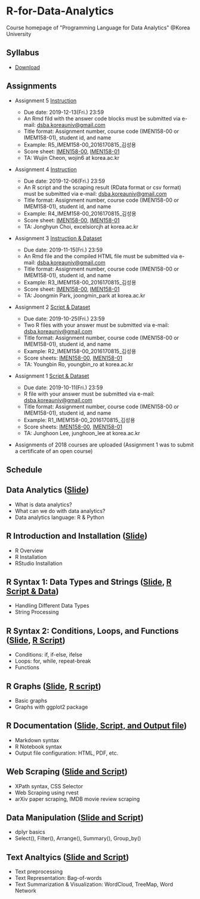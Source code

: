 # R-for-Data-Analytics
Course homepage of "Programming Language for Data Analytics" @Korea University

## Syllabus
* [Download](https://www.dropbox.com/s/n1pzuakkvwzw3bi/2019_2_Programming%20Language%20for%20Data%20Analytics.pdf?dl=0)

## Assignments
* Assignment 5 [Instruction](https://www.dropbox.com/s/xi4f3r718mu200i/Assignment%205.zip?dl=0)
   * Due date: 2019-12-13(Fri.) 23:59
   * An Rmd fild with the answer code blocks must be submitted via e-mail: dsba.koreauniv@gmail.com
   * Title format: Assignment number, course code (IMEN158-00 or IMEM158-01), student id, and name
   * Example: R5_IMEM158-00_2016170815_김성용
   * Score sheet: [IMEN158-00](https://www.dropbox.com/s/v8wp7bzb3fq5ljs/A5_Score_IMEN158-00.xlsx?dl=0), [IMEN158-01](https://www.dropbox.com/s/1sjyu5azje5lazx/A5_Score_IMEN158-01.xlsx?dl=0)
   * TA: Wujin Cheon, wojin6 at korea.ac.kr

* Assignment 4 [Instruction](https://www.dropbox.com/s/5grspdyonimuvim/Assignment%204.pdf?dl=0)
   * Due date: 2019-12-06(Fri.) 23:59
   * An R script and the scraping result (RData format or csv format) must be submitted via e-mail: dsba.koreauniv@gmail.com
   * Title format: Assignment number, course code (IMEN158-00 or IMEM158-01), student id, and name
   * Example: R4_IMEM158-00_2016170815_김성용
   * Score sheet: [IMEN158-00](https://www.dropbox.com/s/xujj1u6xdl4slh3/A4_Score_IMEN158-00.xlsx?dl=0), [IMEN158-01](https://www.dropbox.com/s/c5bisc40kxm1rh0/A4_Score_IMEN158-01.xlsx?dl=0)
   * TA: Jonghyun Choi, excelsiorcjh at korea.ac.kr
   
* Assignment 3 [Instruction & Dataset](https://www.dropbox.com/s/dixh34wx4dxxsox/Assignment%203.zip?dl=0)
   * Due date: 2019-11-15(Fri.) 23:59
   * An Rmd file and the compiled HTML file must be submitted via e-mail: dsba.koreauniv@gmail.com
   * Title format: Assignment number, course code (IMEN158-00 or IMEM158-01), student id, and name
   * Example: R3_IMEM158-00_2016170815_김성용
   * Score sheet: [IMEN158-00](https://www.dropbox.com/s/byptn0mjg4tj74i/A3_Score_IMEN158-00.xlsx?dl=0), [IMEN158-01](https://www.dropbox.com/s/a0dknakega6qtzr/A3_Score_IMEN158-01.xlsx?dl=0)
   * TA: Joongmin Park, joongmin_park at korea.ac.kr
   
* Assignment 2 [Script & Dataset](https://www.dropbox.com/s/et3oreequdda9nd/R%20Assignment%202.zip?dl=0)
   * Due date: 2019-10-25(Fri.) 23:59
   * Two R files with your answer must be submitted via e-mail: dsba.koreauniv@gmail.com
   * Title format: Assignment number, course code (IMEN158-00 or IMEM158-01), student id, and name
   * Example: R2_IMEM158-00_2016170815_김성용
   * Score sheets: [IMEN158-00](https://www.dropbox.com/s/yh5hzs19p03bavg/A2_Score_IMEN158-00.xlsx?dl=0), [IMEN158-01](https://www.dropbox.com/s/yqqqclv5zm0h5w9/A2_Score_IMEN158-01.xlsx?dl=0)
   * TA: Youngbin Ro, youngbin_ro at korea.ac.kr

* Assignment 1 [Script & Dataset](https://www.dropbox.com/s/swvqzwee97agofo/R%20Assignment%201.zip?dl=0)
   * Due date: 2019-10-11(Fri.) 23:59
   * R file with your answer must be submitted via e-mail: dsba.koreauniv@gmail.com
   * Title format: Assignment number, course code (IMEN158-00 or IMEM158-01), student id, and name
   * Example: R1_IMEM158-00_2016170815_김성용
   * Score sheets: [IMEN158-00](https://www.dropbox.com/s/v3b93jtc8jsq6ws/A1_Score_IMEN158-00.xlsx?dl=0), [IMEN158-01](https://www.dropbox.com/s/lvq9liax51ip493/A1_Score_IMEN158-01.xlsx?dl=0)
   * TA: Junghoon Lee, junghoon_lee at korea.ac.kr
* Assignments of 2018 courses are uploaded (Assignment 1 was to submit a certificate of an open course)

## Schedule
## Data Analytics ([Slide](https://github.com/pilsung-kang/R-for-Data-Analytics/blob/master/01%20Data%20Analytics/01_Data%20Analytics.pdf))
* What is data analytics?
* What can we do with data analytics?
* Data analytics language: R & Python
  
## R Introduction and Installation ([Slide](https://github.com/pilsung-kang/R-for-Data-Analytics/blob/master/02%20R%20Introduction%20and%20Installation/02_R%20Introduction%20and%20Installation.pdf))
* R Overview
* R Installation
* RStudio Installation
  
## R Syntax 1: Data Types and Strings ([Slide](https://github.com/pilsung-kang/R-for-Data-Analytics/blob/master/03%20R%20Syntax%201%20(Data%20Type%20and%20Strings)/02_R%20Syntax%201_Data%20Types%20and%20Strings.pdf), [R Script & Data](https://www.dropbox.com/s/a2svg9sh1bvrnio/03%20R%20Syntax%201%20%28Data%20Type%20and%20Strings%29.zip?dl=0))
* Handling Different Data Types
* String Processing

## R Syntax 2: Conditions, Loops, and Functions ([Slide](https://github.com/pilsung-kang/R-for-Data-Analytics/blob/master/04%20R%20Syntax%202%20(Conditions%20Loops%20and%20Functions)/03_R%20Syntax%202_Conditions_Loops_Functions.pdf), [R Script](https://www.dropbox.com/s/pdbh0oml5h50836/04_R%20Syntax%202.R?dl=0))
* Conditions: if, if-else, ifelse
* Loops: for, while, repeat-break
* Functions

## R Graphs ([Slide](https://www.dropbox.com/s/c4kjs25t6h4kq92/05_R%20Graphs.pdf?dl=0), [R script](https://www.dropbox.com/s/t8k7hl2agqap2en/05_1_R_Graphs.R?dl=0))
* Basic graphs
* Graphs with ggplot2 package

## R Documentation ([Slide, Script, and Output file](https://www.dropbox.com/s/fa9m8yq4wfmtet2/R%20Documentation.zip?dl=0))
* Markdown syntax
* R Notebook syntax
* Output file configuration: HTML, PDF, etc.

## Web Scraping ([Slide and Script](https://www.dropbox.com/s/jc7mpa631y2xjtc/06%20Data%20Collection%20from%20the%20Web.zip?dl=0))
* XPath syntax, CSS Selector
* Web Scraping using rvest
* arXiv paper scraping, IMDB movie review scraping

## Data Manipulation ([Slide and Script](https://www.dropbox.com/s/xr7xrv0eeeooocy/07%20Data%20Manipulation.zip?dl=0))
* dplyr basics
* Select(), Filter(), Arrange(), Summary(), Group_by()

## Text Analtyics ([Slide and Script](https://www.dropbox.com/s/1jeisu1zv650pyq/08%20Text%20Analytics.zip?dl=0))
* Text preprocessing
* Text Representation: Bag-of-words
* Text Summarization & Visualization: WordCloud, TreeMap, Word Network


